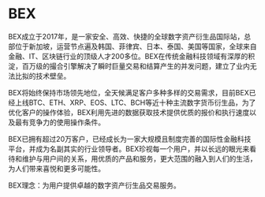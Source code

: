 # 

# BEX

BEX成立于2017年，是一家安全、高效、快捷的全球数字资产衍生品国际站，总部位于新加坡，运营节点遍及韩国、菲律宾、日本、泰国、美国等国家，全球来自金融、IT、区块链行业的顶级人才200多位。BEX在传统金融科技领域有深厚的积淀，百万级的撮合引擎解决了瞬时巨量交易和结算产生的并发问题，建立了业内无法比拟的技术壁垒。

BEX将始终保持市场领先地位，全天候满足客户多种多样的交易需求，目前BEX已经上线BTC、ETH、XRP、EOS、LTC、BCH等近十种主流数字货币衍生品，为了优化客户的操作体验，BEX利用先进的数据获取技术提供优质的报价和执行速度以及最有竞争力的使用操作条件。

BEX已拥有超过20万客户，已经成长为一家大规模且制度完善的国际性金融科技平台，并成为名副其实的行业领导者。BEX珍视每一个用户，并以长远的眼光来看待和维护与用户间的关系，用优质的产品和服务，更大范围的融入到人们的生活，为人们带来喜悦和更多可能性。

BEX理念：为用户提供卓越的数字资产衍生品交易服务。

